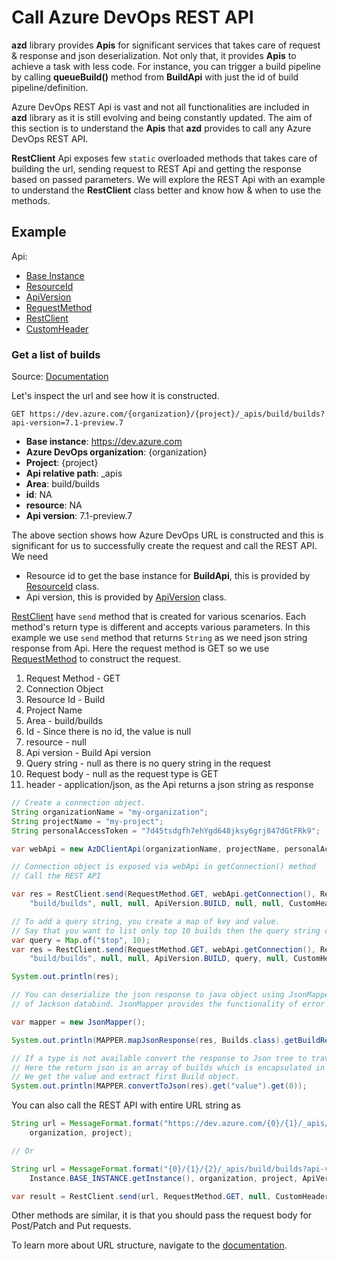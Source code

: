 # Call Azure DevOps REST API

**azd** library provides **Apis** for significant services that takes care of request & response and json deserialization. Not only that, it provides **Apis** to achieve a task with less code. For instance, you can trigger a build pipeline by calling **queueBuild()** method from **BuildApi** with just the id of build pipeline/definition.

Azure DevOps REST Api is vast and not all functionalities are included in **azd** library as it is still evolving and being constantly updated. The aim of this section is to understand the **Apis** that **azd** provides to call any Azure DevOps REST API.

**RestClient** Api exposes few `static` overloaded methods that takes care of building the url, sending request to REST Api and getting the response based on passed parameters. We will explore the REST Api with an example to understand the **RestClient** class better and know how & when to use the methods.

## Example

Api:

- [Base Instance](https://hkarthik7.github.io/azd-docs/org/azd/enums/Instance.html)
- [ResourceId](https://hkarthik7.github.io/azd-docs/org/azd/common/ResourceId.html)
- [ApiVersion](https://hkarthik7.github.io/azd-docs/org/azd/common/ApiVersion.html)
- [RequestMethod](https://hkarthik7.github.io/azd-docs/org/azd/enums/RequestMethod.html)
- [RestClient](https://hkarthik7.github.io/azd-docs/org/azd/utils/RestClient.html)
- [CustomHeader](https://hkarthik7.github.io/azd-docs/org/azd/enums/CustomHeader.html)

### Get a list of builds

Source: [Documentation](https://docs.microsoft.com/en-us/rest/api/azure/devops/build/builds/list?view=azure-devops-rest-7.1)

Let's inspect the url and see how it is constructed.

```url
GET https://dev.azure.com/{organization}/{project}/_apis/build/builds?api-version=7.1-preview.7
```


- **Base instance**: https://dev.azure.com
- **Azure DevOps organization**: {organization}
- **Project**: {project}
- **Api relative path**: _apis
- **Area**: build/builds
- **id**: NA
- **resource**: NA
- **Api version**: 7.1-preview.7

The above section shows how Azure DevOps URL is constructed and this is significant for us to successfully create the request and call the REST API. We need

- Resource id to get the base instance for **BuildApi**, this is provided by [ResourceId](https://hkarthik7.github.io/azd-docs/org/azd/common/ResourceId.html) class.
- Api version, this is provided by [ApiVersion](https://hkarthik7.github.io/azd-docs/org/azd/common/ApiVersion.html) class.

[RestClient](https://hkarthik7.github.io/azd-docs/org/azd/utils/RestClient.html) have `send` method that is created for various scenarios. Each method's return type is different and accepts various parameters. In this example we use `send` method that returns `String` as we need json string response from Api. Here the request method is GET so we use [RequestMethod](https://hkarthik7.github.io/azd-docs/org/azd/enums/RequestMethod.html) to construct the request.

1. Request Method - GET
2. Connection Object
3. Resource Id - Build
4. Project Name
5. Area - build/builds
6. Id - Since there is no id, the value is null
7. resource - null
8. Api version - Build Api version
9. Query string - null as there is no query string in the request
10. Request body - null as the request type is GET
11. header - application/json, as the Api returns a json string as response

```java
// Create a connection object.
String organizationName = "my-organization";
String projectName = "my-project";
String personalAccessToken = "7d45tsdgfh7ehYgd648jksy6grj847dGtFRk9";

var webApi = new AzDClientApi(organizationName, projectName, personalAccessToken);

// Connection object is exposed via webApi in getConnection() method
// Call the REST API

var res = RestClient.send(RequestMethod.GET, webApi.getConnection(), ResourceId.BUILD, projectName,
    "build/builds", null, null, ApiVersion.BUILD, null, null, CustomHeader.JSON);

// To add a query string, you create a map of key and value. 
// Say that you want to list only top 10 builds then the query string can be constructed as
var query = Map.of("$top", 10);
var res = RestClient.send(RequestMethod.GET, webApi.getConnection(), ResourceId.BUILD, projectName,
    "build/builds", null, null, ApiVersion.BUILD, query, null, CustomHeader.JSON);

System.out.println(res);

// You can deserialize the json response to java object using JsonMapper helper class which is extended from ObjectMapper
// of Jackson databind. JsonMapper provides the functionality of error handling from Api for you.

var mapper = new JsonMapper();

System.out.println(MAPPER.mapJsonResponse(res, Builds.class).getBuildResults());

// If a type is not available convert the response to Json tree to traverse through it.
// Here the return json is an array of builds which is encapsulated in {"count": <int>, "value": [] } format.
// We get the value and extract first Build object.
System.out.println(MAPPER.convertToJson(res).get("value").get(0));
```

You can also call the REST API with entire URL string as

```java
String url = MessageFormat.format("https://dev.azure.com/{0}/{1}/_apis/build/builds?api-version=7.1-preview.7",
    organization, project);

// Or

String url = MessageFormat.format("{0}/{1}/{2}/_apis/build/builds?api-version={3}",
    Instance.BASE_INSTANCE.getInstance(), organization, project, ApiVersion.BUILD);

var result = RestClient.send(url, RequestMethod.GET, null, CustomHeader.JSON, false);
```

Other methods are similar, it is that you should pass the request body for Post/Patch and Put requests.

To learn more about URL structure, navigate to the [documentation](https://docs.microsoft.com/en-us/rest/api/azure/devops/?view=azure-devops-rest-7.1#components-of-a-rest-api-requestresponse-pair).
